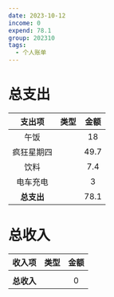 ```yaml
---
date: 2023-10-12
income: 0
expend: 78.1
group: 202310
tags:
  - 个人账单
---
```

# 总支出

|   支出项   | 类型 | 金额 |
|:----------:|:----:|:----:|
|    午饭    |      |  18  |
| 疯狂星期四 |      | 49.7 |
|    饮料    |      | 7.4  |
|  电车充电  |      |  3   |
| **总支出** |      | 78.1 |
<!-- TBLFM: @>$3=sum(@I..@-1) -->

# 总收入
|   收入项   | 类型 | 金额 |
|:----------:|:----:|:----:|
|            |      |      | 
| **总收入** |      |  0   |
<!-- TBLFM: @>$3=sum(@I..@-1) -->